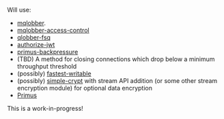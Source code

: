 Will use:

  - [mqlobber](https://github.com/davedoesdev/mqlobber).
  - [mqlobber-access-control](https://github.com/davedoesdev/mqlobber-access-control)
  - [qlobber-fsq](https://github.com/davedoesdev/qlobber-fsq)
  - [authorize-jwt](https://github.com/davedoesdev/authorize-jwt)
  - [primus-backpressure](https://github.com/davedoesdev/primus-backpressure)
  - (TBD) A method for closing connections which drop below a minimum throughput threshold
  - (possibly) [fastest-writable](https://github.com/davedoesdev/fastest-writable)
  - (possibly) [simple-crypt](https://github.com/davedoesdev/simple-crypt) with stream API addition (or some other stream encryption module) for optional data encryption
  - [Primus](https://github.com/primus/primus)

This is a work-in-progress!
